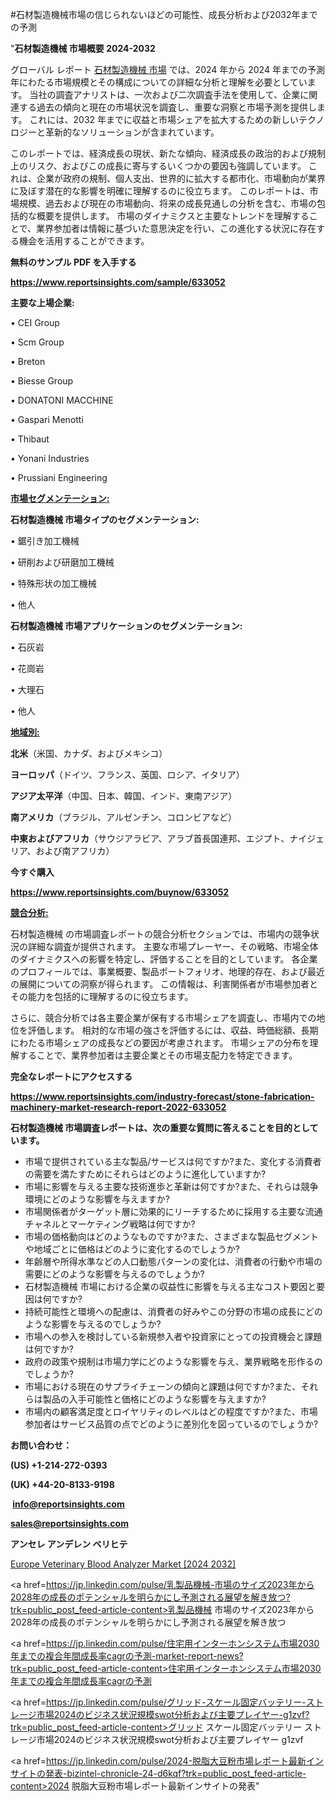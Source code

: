 #石材製造機械市場の信じられないほどの可能性、成長分析および2032年までの予測

"<strong>石材製造機械 市場概要 2024-2032</strong>

グローバル レポート <a href=https://www.reportsinsights.com/sample/633052>石材製造機械 市場</a> では、2024 年から 2024 年までの予測年にわたる市場規模とその構成についての詳細な分析と理解を必要としています。 当社の調査アナリストは、一次および二次調査手法を使用して、企業に関連する過去の傾向と現在の市場状況を調査し、重要な洞察と市場予測を提供します。 これには、2032 年までに収益と市場シェアを拡大​​するための新しいテクノロジーと革新的なソリューションが含まれています。

このレポートでは、経済成長の現状、新たな傾向、経済成長の政治的および規制上のリスク、およびこの成長に寄与するいくつかの要因も強調しています。 これは、企業が政府の規制、個人支出、世界的に拡大する都市化、市場動向が業界に及ぼす潜在的な影響を明確に理解するのに役立ちます。 このレポートは、市場規模、過去および現在の市場動向、将来の成長見通しの分析を含む、市場の包括的な概要を提供します。 市場のダイナミクスと主要なトレンドを理解することで、業界参加者は情報に基づいた意思決定を行い、この進化する状況に存在する機会を活用することができます。

<strong><b>無料のサンプル PDF を入手する</b></strong>

<a href=https://www.reportsinsights.com/sample/633052><strong><u>https://www.reportsinsights.com/sample/633052</u></strong></a>

<strong>主要な上場企業:</strong>

• CEI Group

• Scm Group

• Breton

• Biesse Group

• DONATONI MACCHINE

• Gaspari Menotti

• Thibaut

• Yonani Industries

• Prussiani Engineering

<strong><u>市場セグメンテーション</u></strong><strong><u>:</u></strong>

<strong>石材製造機械 市場タイプのセグメンテーション:</strong>

• 鋸引き加工機械

• 研削および研磨加工機械

• 特殊形状の加工機械

• 他人

<strong>石材製造機械 市場アプリケーションのセグメンテーション:</strong>

• 石灰岩

• 花崗岩

• 大理石

• 他人

<strong><u>地域別</u></strong><strong><u>:</u></strong>

<strong>北米</strong>（米国、カナダ、およびメキシコ）

<strong>ヨーロッパ</strong>（ドイツ、フランス、英国、ロシア、イタリア）

<strong>アジア太平洋</strong>（中国、日本、韓国、インド、東南アジア）

<strong>南アメリカ</strong>（ブラジル、アルゼンチン、コロンビアなど）

<strong>中東およびアフリカ</strong>（サウジアラビア、アラブ首長国連邦、エジプト、ナイジェリア、および南アフリカ）

<strong>今すぐ購入</strong>

<a href=https://www.reportsinsights.com/buynow/633052><strong><u>https://www.reportsinsights.com/buynow/633052</u></strong></a>

<strong><u>競合分析:</u></strong>

石材製造機械 の市場調査レポートの競合分析セクションでは、市場内の競争状況の詳細な調査が提供されます。 主要な市場プレーヤー、その戦略、市場全体のダイナミクスへの影響を特定し、評価することを目的としています。 各企業のプロフィールでは、事業概要、製品ポートフォリオ、地理的存在、および最近の展開についての洞察が得られます。 この情報は、利害関係者が市場参加者とその能力を包括的に理解するのに役立ちます。

さらに、競合分析では各主要企業が保有する市場シェアを調査し、市場内での地位を評価します。 相対的な市場の強さを評価するには、収益、時価総額、長期にわたる市場シェアの成長などの要因が考慮されます。 市場シェアの分布を理解することで、業界参加者は主要企業とその市場支配力を特定できます。

<strong>完全なレポートにアクセスする</strong>

<a href=https://www.reportsinsights.com/industry-forecast/stone-fabrication-machinery-market-research-report-2022-633052><strong><u><b>https://www.reportsinsights.com/industry-forecast/stone-fabrication-machinery-market-research-report-2022-633052</b></u></strong></a>

<strong><b>石材製造機械 市場調査レポートは、次の重要な質問に答えることを目的としています。</b></strong>
<ul>
  <li>市場で提供されている主な製品/サービスは何ですか?また、変化する消費者の需要を満たすためにそれらはどのように進化していますか?</li>
  <li>市場に影響を与える主要な技術進歩と革新は何ですか?また、それらは競争環境にどのような影響を与えますか?</li>
  <li>市場関係者がターゲット層に効果的にリーチするために採用する主要な流通チャネルとマーケティング戦略は何ですか?</li>
  <li>市場の価格動向はどのようなものですか?また、さまざまな製品セグメントや地域ごとに価格はどのように変化するのでしょうか?</li>
  <li>年齢層や所得水準などの人口動態パターンの変化は、消費者の行動や市場の需要にどのような影響を与えるのでしょうか?</li>
  <li>石材製造機械 市場における企業の収益性に影響を与える主なコスト要因と要因は何ですか?</li>
  <li>持続可能性と環境への配慮は、消費者の好みやこの分野の市場の成長にどのような影響を与えるのでしょうか?</li>
  <li>市場への参入を検討している新規参入者や投資家にとっての投資機会と課題は何ですか?</li>
  <li>政府の政策や規制は市場力学にどのような影響を与え、業界戦略を形作るのでしょうか?</li>
  <li>市場における現在のサプライチェーンの傾向と課題は何ですか?また、それらは製品の入手可能性と価格にどのような影響を与えますか?</li>
  <li>市場内の顧客満足度とロイヤリティのレベルはどの程度ですか?また、市場参加者はサービス品質の点でどのように差別化を図っているのでしょうか?</li>
</ul>
<strong>お問い合わせ：</strong>

<strong>(US) +1-214-272-0393</strong>

<strong>(UK) +44-20-8133-9198</strong>

<strong> </strong><a href=info@reportsinsights.com><strong><u>info@reportsinsights.com</u></strong></a>

<a href=sales@reportsinsights.com><strong><u>sales@reportsinsights.com</u></strong></a>

<strong>アンセレ アンデレン ベリヒテ</strong>

<a href=https://www.linkedin.com/pulse/europe-veterinary-blood-analyzer-market-cagr-key-eq0vf/>Europe Veterinary Blood Analyzer Market [2024 2032]</a>

<a href=https://jp.linkedin.com/pulse/乳製品機械-市場のサイズ2023年から2028年の成長のポテンシャルを明らかにし予測される展望を解き放つ?trk=public_post_feed-article-content>乳製品機械 市場のサイズ2023年から2028年の成長のポテンシャルを明らかにし予測される展望を解き放つ</a>

<a href=https://jp.linkedin.com/pulse/住宅用インターホンシステム市場2030年までの複合年間成長率cagrの予測-market-report-news?trk=public_post_feed-article-content>住宅用インターホンシステム市場2030年までの複合年間成長率cagrの予測</a>

<a href=https://jp.linkedin.com/pulse/グリッド-スケール固定バッテリー-ストレージ市場2024のビジネス状況規模swot分析および主要プレイヤー-g1zvf?trk=public_post_feed-article-content>グリッド スケール固定バッテリー ストレージ市場2024のビジネス状況規模swot分析および主要プレイヤー g1zvf</a>

<a href=https://jp.linkedin.com/pulse/2024-脱脂大豆粉市場レポート最新インサイトの発表-bizintel-chronicle-24-d6kqf?trk=public_post_feed-article-content>2024 脱脂大豆粉市場レポート最新インサイトの発表</a>"
